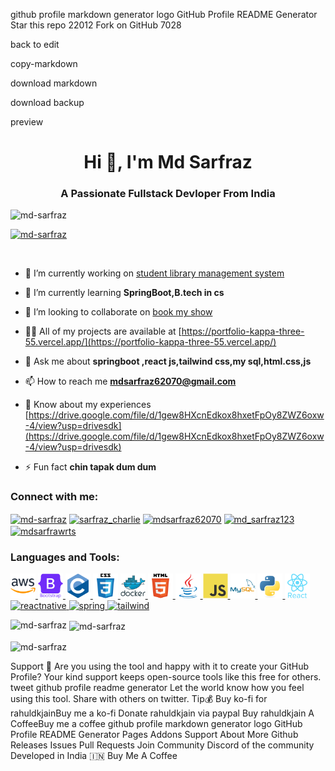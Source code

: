 github profile markdown generator logo
GitHub Profile README Generator
Star this repo
22012
Fork on GitHub
7028

back to edit

copy-markdown

download markdown

download backup

preview
<h1 align="center">Hi 👋, I'm Md Sarfraz</h1>
<h3 align="center">A Passionate Fullstack Devloper From India</h3>

<p align="left"> <img src="https://komarev.com/ghpvc/?username=md-sarfraz&label=Profile%20views&color=0e75b6&style=flat" alt="md-sarfraz" /> </p>

<p align="left"> <a href="https://github.com/ryo-ma/github-profile-trophy"><img src="https://github-profile-trophy.vercel.app/?username=md-sarfraz" alt="md-sarfraz" /></a> </p>

<p align="left"> <a href="https://twitter.com/" target="blank"><img src="https://img.shields.io/twitter/follow/?logo=twitter&style=for-the-badge" alt="" /></a> </p>

- 🔭 I’m currently working on [student library management system](https://github.com/Md-sarfraz/student-library-management-backend)

- 🌱 I’m currently learning **SpringBoot,B.tech in cs**

- 👯 I’m looking to collaborate on [book my show](https://movie-ticket-booking-tau-five.vercel.app/)

- 👨‍💻 All of my projects are available at [https://portfolio-kappa-three-55.vercel.app/](https://portfolio-kappa-three-55.vercel.app/)

- 💬 Ask me about **springboot ,react js,tailwind css,my sql,html.css,js**

- 📫 How to reach me **mdsarfraz62070@gmail.com**

- 📄 Know about my experiences [https://drive.google.com/file/d/1gew8HXcnEdkox8hxetFpOy8ZWZ6oxw-4/view?usp=drivesdk](https://drive.google.com/file/d/1gew8HXcnEdkox8hxetFpOy8ZWZ6oxw-4/view?usp=drivesdk)

- ⚡ Fun fact **chin tapak dum dum**

<h3 align="left">Connect with me:</h3>
<p align="left">
<a href="https://linkedin.com/in/md-sarfraz" target="blank"><img align="center" src="https://raw.githubusercontent.com/rahuldkjain/github-profile-readme-generator/master/src/images/icons/Social/linked-in-alt.svg" alt="md-sarfraz" height="30" width="40" /></a>
<a href="https://instagram.com/sarfraz_charlie" target="blank"><img align="center" src="https://raw.githubusercontent.com/rahuldkjain/github-profile-readme-generator/master/src/images/icons/Social/instagram.svg" alt="sarfraz_charlie" height="30" width="40" /></a>
<a href="https://www.hackerrank.com/mdsarfraz62070" target="blank"><img align="center" src="https://raw.githubusercontent.com/rahuldkjain/github-profile-readme-generator/master/src/images/icons/Social/hackerrank.svg" alt="mdsarfraz62070" height="30" width="40" /></a>
<a href="https://www.leetcode.com/md_sarfraz123" target="blank"><img align="center" src="https://raw.githubusercontent.com/rahuldkjain/github-profile-readme-generator/master/src/images/icons/Social/leet-code.svg" alt="md_sarfraz123" height="30" width="40" /></a>
<a href="https://auth.geeksforgeeks.org/user/mdsarfrawrts" target="blank"><img align="center" src="https://raw.githubusercontent.com/rahuldkjain/github-profile-readme-generator/master/src/images/icons/Social/geeks-for-geeks.svg" alt="mdsarfrawrts" height="30" width="40" /></a>
</p>

<h3 align="left">Languages and Tools:</h3>
<p align="left"> <a href="https://aws.amazon.com" target="_blank" rel="noreferrer"> <img src="https://raw.githubusercontent.com/devicons/devicon/master/icons/amazonwebservices/amazonwebservices-original-wordmark.svg" alt="aws" width="40" height="40"/> </a> <a href="https://getbootstrap.com" target="_blank" rel="noreferrer"> <img src="https://raw.githubusercontent.com/devicons/devicon/master/icons/bootstrap/bootstrap-plain-wordmark.svg" alt="bootstrap" width="40" height="40"/> </a> <a href="https://www.cprogramming.com/" target="_blank" rel="noreferrer"> <img src="https://raw.githubusercontent.com/devicons/devicon/master/icons/c/c-original.svg" alt="c" width="40" height="40"/> </a> <a href="https://www.w3schools.com/css/" target="_blank" rel="noreferrer"> <img src="https://raw.githubusercontent.com/devicons/devicon/master/icons/css3/css3-original-wordmark.svg" alt="css3" width="40" height="40"/> </a> <a href="https://www.docker.com/" target="_blank" rel="noreferrer"> <img src="https://raw.githubusercontent.com/devicons/devicon/master/icons/docker/docker-original-wordmark.svg" alt="docker" width="40" height="40"/> </a> <a href="https://www.w3.org/html/" target="_blank" rel="noreferrer"> <img src="https://raw.githubusercontent.com/devicons/devicon/master/icons/html5/html5-original-wordmark.svg" alt="html5" width="40" height="40"/> </a> <a href="https://www.java.com" target="_blank" rel="noreferrer"> <img src="https://raw.githubusercontent.com/devicons/devicon/master/icons/java/java-original.svg" alt="java" width="40" height="40"/> </a> <a href="https://developer.mozilla.org/en-US/docs/Web/JavaScript" target="_blank" rel="noreferrer"> <img src="https://raw.githubusercontent.com/devicons/devicon/master/icons/javascript/javascript-original.svg" alt="javascript" width="40" height="40"/> </a> <a href="https://www.mysql.com/" target="_blank" rel="noreferrer"> <img src="https://raw.githubusercontent.com/devicons/devicon/master/icons/mysql/mysql-original-wordmark.svg" alt="mysql" width="40" height="40"/> </a> <a href="https://www.python.org" target="_blank" rel="noreferrer"> <img src="https://raw.githubusercontent.com/devicons/devicon/master/icons/python/python-original.svg" alt="python" width="40" height="40"/> </a> <a href="https://reactjs.org/" target="_blank" rel="noreferrer"> <img src="https://raw.githubusercontent.com/devicons/devicon/master/icons/react/react-original-wordmark.svg" alt="react" width="40" height="40"/> </a> <a href="https://reactnative.dev/" target="_blank" rel="noreferrer"> <img src="https://reactnative.dev/img/header_logo.svg" alt="reactnative" width="40" height="40"/> </a> <a href="https://spring.io/" target="_blank" rel="noreferrer"> <img src="https://www.vectorlogo.zone/logos/springio/springio-icon.svg" alt="spring" width="40" height="40"/> </a> <a href="https://tailwindcss.com/" target="_blank" rel="noreferrer"> <img src="https://www.vectorlogo.zone/logos/tailwindcss/tailwindcss-icon.svg" alt="tailwind" width="40" height="40"/> </a> </p>

<p><img align="left" src="https://github-readme-stats.vercel.app/api/top-langs?username=md-sarfraz&show_icons=true&locale=en&layout=compact" alt="md-sarfraz" /></p>

<p>&nbsp;<img align="center" src="https://github-readme-stats.vercel.app/api?username=md-sarfraz&show_icons=true&locale=en" alt="md-sarfraz" /></p>

<p><img align="center" src="https://github-readme-streak-stats.herokuapp.com/?user=md-sarfraz&" alt="md-sarfraz" /></p>

Support 🙏
Are you using the tool and happy with it to create your GitHub Profile?
Your kind support keeps open-source tools like this free for others.
tweet github profile readme generator
Let the world know how you feel using this tool. Share with others on twitter.
Tip💰
Buy ko-fi for rahuldkjainBuy me a ko-fi
Donate rahuldkjain via paypal
Buy rahuldkjain A CoffeeBuy me a coffee
github profile markdown generator logo
GitHub Profile README Generator
Pages
Addons
Support
About
More
Github
Releases
Issues
Pull Requests
Join Community
Discord of the community
Developed in India 🇮🇳
Buy Me A Coffee
